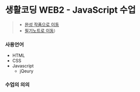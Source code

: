 # 생활코딩 WEB2 - JavaScript 수업

> * [완성 작품으로 이동](https://kshyun1223.github.io/web2_javascript/)
> * [필기노트로 이동](https://github.com/kshyun1223/web2_javascript/blob/main/study_note.md))

### 사용언어
* HTML
* CSS
* Javascript
  * jQeury

### 수업의 의의
